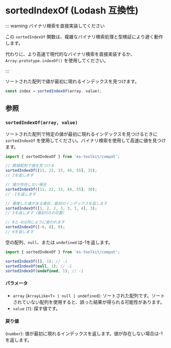 # sortedIndexOf (Lodash 互換性)

::: warning バイナリ検索を直接実装してください

この `sortedIndexOf` 関数は、複雑なバイナリ検索処理と型検証により遅く動作します。

代わりに、より高速で現代的なバイナリ検索を直接実装するか、`Array.prototype.indexOf()` を使用してください。

:::

ソートされた配列で値が最初に現れるインデックスを見つけます。

```typescript
const index = sortedIndexOf(array, value);
```

## 参照

### `sortedIndexOf(array, value)`

ソートされた配列で特定の値が最初に現れるインデックスを見つけるときに `sortedIndexOf` を使用してください。バイナリ検索を使用して高速に値を見つけます。

```typescript
import { sortedIndexOf } from 'es-toolkit/compat';

// 数値配列で値を見つける
sortedIndexOf([11, 22, 33, 44, 55], 33);
// 2を返します

// 値が存在しない場合
sortedIndexOf([11, 22, 33, 44, 55], 30);
// -1を返します

// 重複した値がある場合、最初のインデックスを返します
sortedIndexOf([1, 2, 2, 3, 3, 3, 4], 3);
// 3を返します（最初の3の位置）

// 0と-0は同じように扱われます
sortedIndexOf([-0, 0], 0);
// 0を返します
```

空の配列、`null`、または `undefined` は-1を返します。

```typescript
import { sortedIndexOf } from 'es-toolkit/compat';

sortedIndexOf([], 1); // -1
sortedIndexOf(null, 1); // -1
sortedIndexOf(undefined, 1); // -1
```

#### パラメータ

- `array` (`ArrayLike<T> | null | undefined`): ソートされた配列です。ソートされていない配列を使用すると、誤った結果が得られる可能性があります。
- `value` (`T`): 探す値です。

#### 戻り値

(`number`): 値が最初に現れるインデックスを返します。値が存在しない場合は-1を返します。
